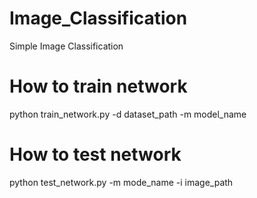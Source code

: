 # Image_Classification
Simple Image Classification

# How to train network
python train_network.py -d dataset_path -m model_name

# How to test network
python test_network.py -m mode_name -i image_path
